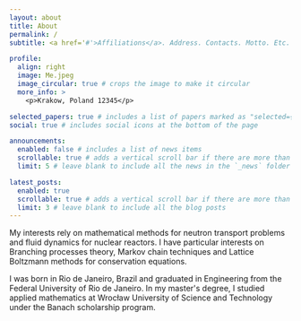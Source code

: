 ```yaml
---
layout: about
title: About
permalink: /
subtitle: <a href='#'>Affiliations</a>. Address. Contacts. Motto. Etc.

profile:
  align: right
  image: Me.jpeg
  image_circular: true # crops the image to make it circular
  more_info: >
    <p>Krakow, Poland 12345</p>

selected_papers: true # includes a list of papers marked as "selected={true}"
social: true # includes social icons at the bottom of the page

announcements:
  enabled: false # includes a list of news items
  scrollable: true # adds a vertical scroll bar if there are more than 3 news items
  limit: 5 # leave blank to include all the news in the `_news` folder

latest_posts:
  enabled: true
  scrollable: true # adds a vertical scroll bar if there are more than 3 new posts items
  limit: 3 # leave blank to include all the blog posts
---
```


My interests rely on mathematical methods for neutron transport problems and fluid dynamics for nuclear reactors. I have particular interests on Branching processes theory, Markov chain techniques and Lattice Boltzmann methods for conservation equations. 

I was born in Rio de Janeiro, Brazil and graduated in Engineering from the Federal University of Rio de Janeiro. In my master's degree, I studied applied mathematics at Wrocław University of Science and Technology under the Banach scholarship program.
